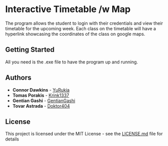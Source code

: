 # Interactive Timetable /w Map

The program allows the student to login with their credentials and view their timetable for the upcoming week. Each class on the timetable will have a hyperlink showcasing the coordinates of the class on google maps.

## Getting Started

All you need is the .exe file to have the program up and running.

## Authors

* **Connor Dawkins** - [YuRukia](https://github.com/YuRukia)
* **Tomas Porakis** - [Krink1337](https://github.com/KrinK1337)
* **Gentian Gashi** - [GentianGashi](https://github.com/GentianGashi)
* **Tovar Astrada** - [Doktor404](https://github.com/Doktor404)

## License

This project is licensed under the MIT License - see the [LICENSE.md](LICENSE.md) file for details

